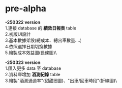 # pre-alpha

**-250322 version**\
  1.連接 database 的 **績效日報表** table\
  2.初版UI設計\
  3.基本數據架設(總成本、總出車數量....)\
  4.依照選擇日期切換數據\
  5.繪製成本效益圖(長條圖)\

**-250323 version**\
  1.匯入更多 data 至 database\
  2.資料庫增加 **酒測紀錄** table\
  3.繪製"酒測通過率"(甜甜圈圖)、"出車/回車時段"(折線圖)\
